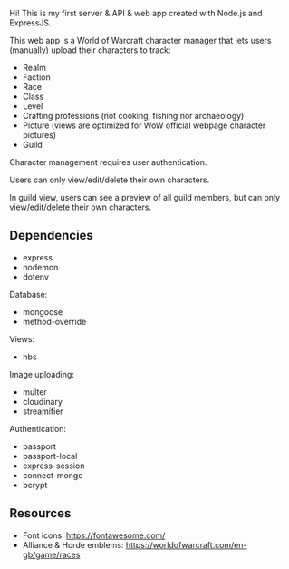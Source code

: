 Hi! This is my first server & API & web app created with Node.js and ExpressJS.

This web app is a World of Warcraft character manager that lets users (manually) upload their characters to track:
- Realm
- Faction
- Race
- Class
- Level
- Crafting professions (not cooking, fishing nor archaeology)
- Picture (views are optimized for WoW official webpage character pictures)
- Guild

Character management requires user authentication.

Users can only view/edit/delete their own characters.

In guild view, users can see a preview of all guild members, but can only view/edit/delete their own characters.

## Dependencies
- express
- nodemon
- dotenv

Database:
- mongoose
- method-override

Views:
- hbs

Image uploading:
- multer
- cloudinary
- streamifier

Authentication:
- passport
- passport-local
- express-session
- connect-mongo
- bcrypt

## Resources
- Font icons: https://fontawesome.com/
- Alliance & Horde emblems: https://worldofwarcraft.com/en-gb/game/races
